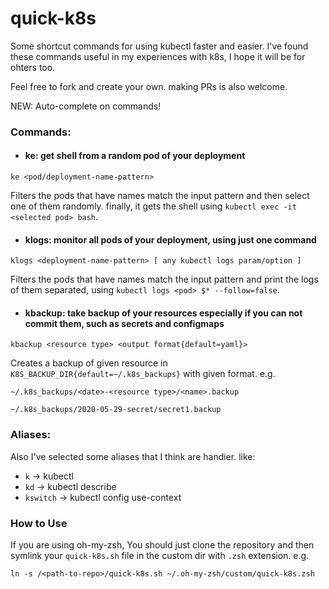 # quick-k8s
Some shortcut commands for using kubectl faster and easier. I've found these commands useful in my experiences with k8s, I hope it will be for ohters too.

Feel free to fork and create your own. making PRs is also welcome.

NEW: Auto-complete on commands!

### Commands:

- #### ke: get shell from a random pod of your deployment
```ke <pod/deployment-name-pattern>```

Filters the pods that have names match the input pattern and then select one of them randomly. finally, it gets the shell using ```kubectl exec -it <selected pod> bash```.

- #### klogs: monitor all pods of your deployment, using just one command
```klogs <deployment-name-pattern> [ any kubectl logs param/option ]```

Filters the pods that have names match the input pattern and print the logs of them separated, using ```kubectl logs <pod> $* --follow=false```.

- #### kbackup: take backup of your resources especially if you can not commit them, such as secrets and configmaps
```kbackup <resource type> <output format{default=yaml}>```

Creates a backup of given resource in ```K8S_BACKUP_DIR{default=~/.k8s_backups}``` with given format. e.g.

```~/.k8s_backups/<date>-<resource type>/<name>.backup```

```~/.k8s_backups/2020-05-29-secret/secret1.backup```   

### Aliases:
Also I've selected some aliases that I think are handier. like:
- ```k``` -> kubectl
- ```kd``` -> kubectl describe
- ```kswitch``` -> kubectl config use-context

### How to Use
If you are using oh-my-zsh, You should just clone the repository and then symlink your ```quick-k8s.sh``` file in the custom dir with ```.zsh``` extension. e.g.

```
ln -s /<path-to-repo>/quick-k8s.sh ~/.oh-my-zsh/custom/quick-k8s.zsh
```
